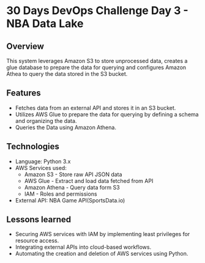 # 30 Days DevOps Challenge Day 3 - NBA Data Lake

## Overview
This system leverages Amazon S3 to store unprocessed data, creates a glue database to prepare the data for querying and configures Amazon Athea to query the data stored in the S3 bucket.
## Features
- Fetches data from an external API and stores it in an S3 bucket.
- Utilizes AWS Glue to prepare the data for querying by defining a schema and organizing the data.
- Queries the Data using Amazon Athena.
## Technologies
- Language: Python 3.x
- AWS Services used:
  - Amazon S3 - Store raw API JSON data 
  - AWS Glue - Extract and load data fetched from API
  - Amazon Athena - Query data form S3
  - IAM - Roles and permissions 
- External API: NBA Game API(SportsData.io)
## Lessons learned
- Securing AWS services with IAM by implementing least privileges for resource access.
- Integrating external APIs into cloud-based workflows.
- Automating the creation and deletion of AWS services using Python.

